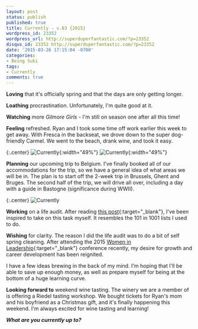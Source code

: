 ```yaml
---
layout: post
status: publish
published: true
title: Currently - v.03 {2015}
wordpress_id: 23352
wordpress_url: http://superduperfantastic.com/?p=23352
disqus_id: 23352 http://superduperfantastic.com/?p=23352
date: '2015-03-26 17:15:04 -0700'
categories:
- Being Suki
tags: 
- Currently
comments: true
---
```

**Loving** that it's officially spring and that the days are only getting longer.

**Loathing** procrastination. Unfortunately, I'm quite good at it.

**Watching** more _Gilmore Girls_ - I'm still on season one after all this time!

**Feeling** refreshed. Ryan and I took some time off work earlier this week to get away. With Fresca in the backseat, we drove down to the super dog-friendly Carmel. We went to the beach, drank wine, and took it easy.

{:.center}
![Currently](https://farm8.staticflickr.com/7638/16938424642_4f61092126.jpg){:width="49%"} ![Currently](https://farm9.staticflickr.com/8684/16938778021_84f2aa4be0.jpg){:width="49%"}

**Planning** our upcoming trip to Belgium. I've finally booked all of our accommodations for the trip, so we have a general idea of what areas we will be in. The plan is to start off the 2-week trip in Brussels, Ghent and Bruges. The second half of the trip, we will drive all over, including a day with a guide in Bastogne (significance during WWII).

{:.center}
![Currently](https://farm8.staticflickr.com/7603/16732418207_996053850a_c.jpg)

**Working** on a life audit. After reading [this post](https://medium.com/@xsvengoechea/how-and-why-to-do-a-life-audit-1d8bfbe1798){:target="_blank"}, I've been inspired to take on this task myself. It resembles the 101 in 1001 lists I used to do.

**Wishing** for clarity. The reason I did the life audit was to do a bit of self spring cleaning. After attending the 2015 [Women in Leadership](http://www.wilconference.org/ "Women in Leadership Conference"){:target="_blank"} conference recently, my desire for growth and career development has been reignited.

I have a few ideas brewing in the back of my mind. I'm hoping that I'll be able to save up enough money, as well as prepare myself for being at the bottom of a huge learning curve.

**Looking forward to** weekend wine tasting. The winery we are a member of is offering a Riedel tasting workshop. We bought tickets for Ryan's mom and his boyfriend as a Christmas gift, and it's finally happening this weekend. I'm always excited for wine tasting and learning!

_**What are you currently up to?**_
